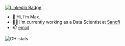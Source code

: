 [![LinkedIn Badge](https://img.shields.io/badge/My-LinkedIn-blue)](https://www.linkedin.com/in/maximilian-pavon/)

- 👋 Hi, I’m Max.
- 👨‍💻 I'm currently working as a Data Scientist at [Sanofi](https://www.sanofi.com/)
- 📫 [email](mailto:maximilian.pavon@outlook.com)

![GH-stats](https://github-readme-stats.vercel.app/api?username=maximilianpavon&show_icons=true&count_private=true)
